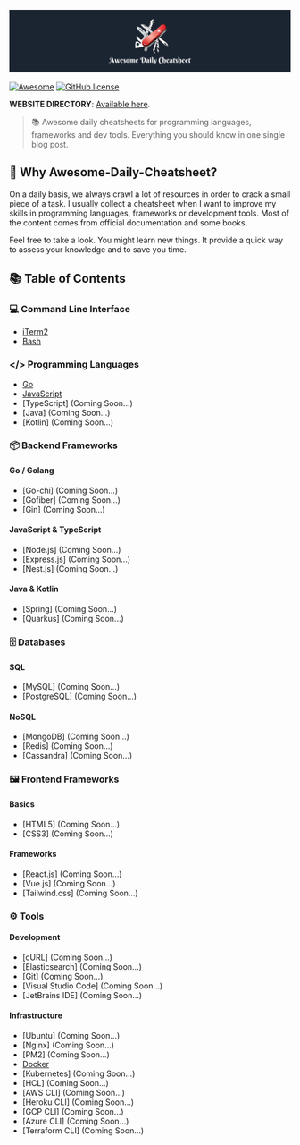 [![AWESOME DAILY CHEATSHEET](_res/logo.png)]()

[![Awesome](https://awesome.re/badge.svg)](https://awesome.re) [![GitHub license](https://img.shields.io/badge/license-MIT-blue.svg)](https://github.com/saktinugraha/awesome-daily-cheatsheets/blob/master/LICENSE)

**WEBSITE DIRECTORY**: [Available here](https://saktinugraha.github.io/#blog).

> 📚 Awesome daily cheatsheets for programming languages, frameworks and dev tools. Everything you should know in one single blog post.

## 🤔 Why Awesome-Daily-Cheatsheet?

On a daily basis, we always crawl a lot of resources in order to crack a small piece of a task. I usually collect a cheatsheet when I want to improve my skills in programming languages, frameworks or development tools. Most of the content comes from official documentation and some books.

Feel free to take a look. You might learn new things. It provide a quick way to assess your knowledge and to save you time.

## 📚 Table of Contents

### 💻 Command Line Interface

- [iTerm2](iterm2.md)
- [Bash](bash.md)

### </> Programming Languages

- [Go](go.md)
- [JavaScript](js.md)
- [TypeScript] (Coming Soon...)
- [Java] (Coming Soon...)
- [Kotlin] (Coming Soon...)

### 📦 Backend Frameworks

#### Go / Golang

- [Go-chi] (Coming Soon...)
- [Gofiber] (Coming Soon...)
- [Gin] (Coming Soon...)

#### JavaScript & TypeScript

- [Node.js] (Coming Soon...)
- [Express.js] (Coming Soon...)
- [Nest.js] (Coming Soon...)

#### Java & Kotlin

- [Spring] (Coming Soon...)
- [Quarkus] (Coming Soon...)

### 🗄️ Databases

#### SQL

- [MySQL] (Coming Soon...)
- [PostgreSQL] (Coming Soon...)

#### NoSQL

- [MongoDB] (Coming Soon...)
- [Redis] (Coming Soon...)
- [Cassandra] (Coming Soon...)

### 🖼️ Frontend Frameworks

#### Basics

- [HTML5] (Coming Soon...)
- [CSS3] (Coming Soon...)

#### Frameworks

- [React.js] (Coming Soon...)
- [Vue.js] (Coming Soon...)
- [Tailwind.css] (Coming Soon...)

### ⚙️ Tools

#### Development

- [cURL] (Coming Soon...)
- [Elasticsearch] (Coming Soon...)
- [Git] (Coming Soon...)
- [Visual Studio Code] (Coming Soon...)
- [JetBrains IDE] (Coming Soon...)

#### Infrastructure

- [Ubuntu] (Coming Soon...)
- [Nginx] (Coming Soon...)
- [PM2] (Coming Soon...)
- [Docker](docker.md)
- [Kubernetes] (Coming Soon...)
- [HCL] (Coming Soon...)
- [AWS CLI] (Coming Soon...)
- [Heroku CLI] (Coming Soon...)
- [GCP CLI] (Coming Soon...)
- [Azure CLI] (Coming Soon...)
- [Terraform CLI] (Coming Soon...)
